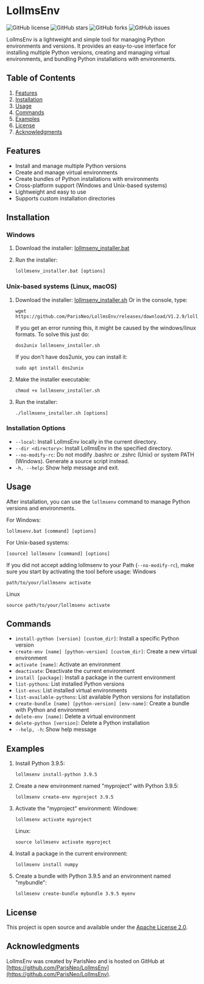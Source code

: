 # LollmsEnv

![GitHub license](https://img.shields.io/github/license/ParisNeo/LollmsEnv)
![GitHub stars](https://img.shields.io/github/stars/ParisNeo/LollmsEnv)
![GitHub forks](https://img.shields.io/github/forks/ParisNeo/LollmsEnv)
![GitHub issues](https://img.shields.io/github/issues/ParisNeo/LollmsEnv)

LollmsEnv is a lightweight and simple tool for managing Python environments and versions. It provides an easy-to-use interface for installing multiple Python versions, creating and managing virtual environments, and bundling Python installations with environments.

## Table of Contents

1. [Features](#features)
2. [Installation](#installation)
3. [Usage](#usage)
4. [Commands](#commands)
5. [Examples](#examples)
6. [License](#license)
7. [Acknowledgments](#acknowledgments)

## Features

- Install and manage multiple Python versions
- Create and manage virtual environments
- Create bundles of Python installations with environments
- Cross-platform support (Windows and Unix-based systems)
- Lightweight and easy to use
- Supports custom installation directories

## Installation

### Windows

1. Download the installer:
   [lollmsenv_installer.bat](https://github.com/ParisNeo/LollmsEnv/releases/download/V1.2.9/lollmsenv_installer.bat)

2. Run the installer:
   ```
   lollmsenv_installer.bat [options]
   ```

### Unix-based systems (Linux, macOS)

1. Download the installer:
   [lollmsenv_installer.sh](https://github.com/ParisNeo/LollmsEnv/releases/download/V1.2.9/lollmsenv_installer.sh)
   Or in the console, type:
   ```
   wget https://github.com/ParisNeo/LollmsEnv/releases/download/V1.2.9/lollmsenv_installer.sh
   ```
   If you get an error running this, it might be caused by the windows/linux formats. To solve this just do:
   ```
   dos2unix lollmsenv_installer.sh
   ```
   If you don't have dos2unix, you can install it:
   ```
   sudo apt install dos2unix
   ```
   
3. Make the installer executable:
   ```
   chmod +x lollmsenv_installer.sh
   ```

4. Run the installer:
   ```
   ./lollmsenv_installer.sh [options]
   ```

### Installation Options

- `--local`: Install LollmsEnv locally in the current directory.
- `--dir <directory>`: Install LollmsEnv in the specified directory.
- `--no-modify-rc`: Do not modify .bashrc or .zshrc (Unix) or system PATH (Windows). Generate a source script instead.
- `-h, --help`: Show help message and exit.

## Usage

After installation, you can use the `lollmsenv` command to manage Python versions and environments.

For Windows:
```
lollmsenv.bat [command] [options]
```

For Unix-based systems:
```
[source] lollmsenv [command] [options]
```

If you did not accept adding lollmsenv to your Path (`--no-modify-rc`), make sure you start by activating the tool before usage:
Windows
```
path/to/your/lollmsenv activate
```

Linux
```
source path/to/your/lollmsenv activate 
```

## Commands

- `install-python [version] [custom_dir]`: Install a specific Python version
- `create-env [name] [python-version] [custom_dir]`: Create a new virtual environment
- `activate [name]`: Activate an environment
- `deactivate`: Deactivate the current environment
- `install [package]`: Install a package in the current environment
- `list-pythons`: List installed Python versions
- `list-envs`: List installed virtual environments
- `list-available-pythons`: List available Python versions for installation
- `create-bundle [name] [python-version] [env-name]`: Create a bundle with Python and environment
- `delete-env [name]`: Delete a virtual environment
- `delete-python [version]`: Delete a Python installation
- `--help, -h`: Show help message

## Examples

1. Install Python 3.9.5:
   ```
   lollmsenv install-python 3.9.5
   ```

2. Create a new environment named "myproject" with Python 3.9.5:
   ```
   lollmsenv create-env myproject 3.9.5
   ```

3. Activate the "myproject" environment:
   Windowe:
   ```
   lollmsenv activate myproject
   ```
   Linux:
   ```
   source lollmsenv activate myproject
   ```

5. Install a package in the current environment:
   ```
   lollmsenv install numpy
   ```

6. Create a bundle with Python 3.9.5 and an environment named "mybundle":
   ```
   lollmsenv create-bundle mybundle 3.9.5 myenv
   ```

## License

This project is open source and available under the [Apache License 2.0](https://www.apache.org/licenses/LICENSE-2.0).

## Acknowledgments

LollmsEnv was created by ParisNeo and is hosted on GitHub at [https://github.com/ParisNeo/LollmsEnv](https://github.com/ParisNeo/LollmsEnv).
